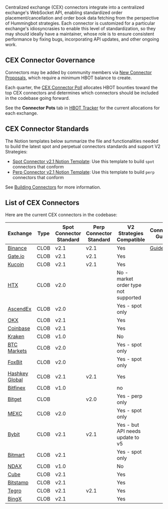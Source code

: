 Centralized exchange (CEX) connectors integrate into a centralized exchange's WebSocket API, enabling standardized order placement/cancellation and order book data fetching from the perspective of Hummingbot strategies. Each connector is customized for a particular exchange's idiosyncrasies to enable this level of standardization, so they may should ideally have a maintainer, whose role is to ensure consistent performance by fixing bugs, incorporating API updates, and other ongoing work.

## CEX Connector Governance

Connectors may be added by community members via [New Connector Proposals](/governance/proposals), which require a minimum HBOT balance to create.

Each quarter, the [CEX Connector Poll](/governance/polls) allocates HBOT bounties toward the top CEX connectors and determines which connectors should be included in the codebase going forward.

See the **Connector Pots** tab in [HBOT Tracker](https://docs.google.com/spreadsheets/d/1UNAumPMnXfsghAAXrfKkPGRH9QlC8k7Cu1FGQVL1t0M/edit?usp=sharing) for the current allocations for each exchange.

## CEX Connector Standards

The Notion templates below summarize the file and functionalities needed to build the latest spot and perpetual connectors standards and support V2 Strategies:

* [Spot Connector v2.1 Notion Template](https://hummingbot-foundation.notion.site/Spot-Connector-v2-1-1cc43830938445c9974f43ef861d59f1): Use this template to build `spot` connectors that conform 
* [Perp Connector v2.1 Notion Template](https://hummingbot-foundation.notion.site/Perp-Connector-v2-1-57d8391eb54c40929f77067355fd551e): Use this template to build `perp` connectors that conform 

See [Building Connectors](/developers/connectors) for more information.

## List of CEX Connectors

Here are the current CEX connectors in the codebase:

| Exchange                                        | Type | Spot Connector Standard | Perp Connector Standard | V2 Strategies Compatible | Connector Guide
|-------------------------------------------------|------|------|--------|-------------|---|
| [Binance](../exchanges/binance/index.md)        | CLOB | v2.1 | v2.1 | Yes | [Guide](/academy-content/using-binance-with-hummingbot)
| [Gate.io](../exchanges/gate-io/index.md)        | CLOB | v2.1 | v2.1 | Yes
| [Kucoin](../exchanges/kucoin/index.md)          | CLOB | v2.1 | v2.1 | Yes
| [HTX](../exchanges/huobi)                       | CLOB | v2.0 |  | No - market order type not supported
| [AscendEx](../exchanges/ascendex/index.md)      | CLOB | v2.0 |  | Yes - spot only
| [OKX](../exchanges/okx/okx.md)                  | CLOB | v2.1 |  | Yes
| [Coinbase](../exchanges/coinbase)               | CLOB | v2.1 | | Yes
| [Kraken](../exchanges/kraken)                   | CLOB | v1.0 |  | No
| [BTC Markets](../exchanges/btc-markets.md)      | CLOB | v2.0 |  | Yes - spot only
| [FoxBit](../exchanges/foxbit)                   | CLOB | v2.0 |  | Yes - spot only
| [Hashkey Global](../exchanges/hashkey/index.md) | CLOB | v2.1 | v2.1 | Yes
| [Bitfinex](../exchanges/bitfinex.md)            | CLOB | v1.0 | | no
| [Bitget](../exchanges/bitget-perpetual.md)      | CLOB |  | v2.0 | Yes - perp only
| [MEXC](../exchanges/mexc)                       | CLOB | v2.0 |  | Yes - spot only |
| [Bybit](../exchanges/bybit)                     | CLOB | v2.1 | v2.1 | Yes - but API needs update to v5
| [Bitmart](../exchanges/bitmart/index.md)        | CLOB | v2.1 |  | Yes - spot only 
| [NDAX](../exchanges/ndax)                       | CLOB | v1.0 |  | No
| [Cube](../exchanges/cube/index.md)              | CLOB | v2.1 |  | Yes
| [Bitstamp](../exchanges/bitstamp/index.md)      | CLOB | v2.1 |  | Yes
| [Tegro](../exchanges/tegro/index.md)            | CLOB | v2.1 | v2.1 | Yes 
| [BingX](../exchanges/bing_x/index.md)           | CLOB | v2.1 |  | Yes 